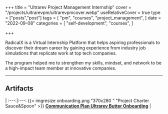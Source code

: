 +++
title = "Ultrarev Project Management Internship"
cover = "/projects/ultrarevpm/ultrarevpmcover.webp"
useRelativeCover = true
type = ["posts","post"]
tags = [
    "pm",
    "courses",
    "project_management",
]
date = "2022-09-08"
categories = [
    "self-development",
    "courses",
]

+++

RadicalX is a Virtual Internship Platform that helps aspiring professionals to discover their dream career by gaining experience from industry job simulations that replicate work at top tech companies.

The program helped me to strengthen my skills, mindset, and network to be a high-impact team member at innovative companies. 

------------------------
## Artifacts
 | 
:---:|:---:
 {{< imgresize onboarding.png "370x280 " "Project Charter Sauce&Spoon" >}}
 __[Communication Plan Ultrarev Butter Onboarding](https://1drv.ms/x/s!AgeHJIJEdd5OgcZXjeoEX1RWgVE3yw?e=XB8VKq)__ 
  | 
 